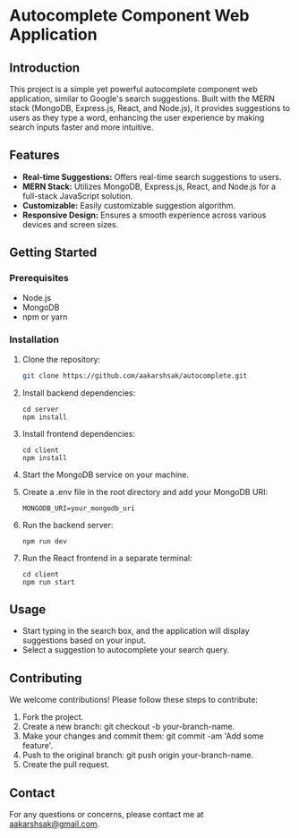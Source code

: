 # Autocomplete Component Web Application

## Introduction

This project is a simple yet powerful autocomplete component web application, similar to Google's search suggestions. Built with the MERN stack (MongoDB, Express.js, React, and Node.js), it provides suggestions to users as they type a word, enhancing the user experience by making search inputs faster and more intuitive.

## Features

- **Real-time Suggestions:** Offers real-time search suggestions to users.
- **MERN Stack:** Utilizes MongoDB, Express.js, React, and Node.js for a full-stack JavaScript solution.
- **Customizable:** Easily customizable suggestion algorithm.
- **Responsive Design:** Ensures a smooth experience across various devices and screen sizes.

## Getting Started

### Prerequisites

- Node.js
- MongoDB
- npm or yarn

### Installation

1. Clone the repository:
   ```bash
   git clone https://github.com/aakarshsak/autocomplete.git
   ```
2. Install backend dependencies:

   ```
   cd server
   npm install
   ```

3. Install frontend dependencies:

   ```
   cd client
   npm install
   ```

4. Start the MongoDB service on your machine.

5. Create a .env file in the root directory and add your MongoDB URI:

   ```
   MONGODB_URI=your_mongodb_uri
   ```

6. Run the backend server:

   ```
   npm run dev
   ```

7. Run the React frontend in a separate terminal:

   ```
   cd client
   npm run start
   ```

## Usage

- Start typing in the search box, and the application will display suggestions based on your input.
- Select a suggestion to autocomplete your search query.

## Contributing

We welcome contributions! Please follow these steps to contribute:

1. Fork the project.
2. Create a new branch: git checkout -b your-branch-name.
3. Make your changes and commit them: git commit -am 'Add some feature'.
4. Push to the original branch: git push origin your-branch-name.
5. Create the pull request.

## Contact

For any questions or concerns, please contact me at aakarshsak@gmail.com.
